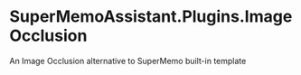 # SuperMemoAssistant.Plugins.ImageOcclusion
An Image Occlusion alternative to SuperMemo built-in template
